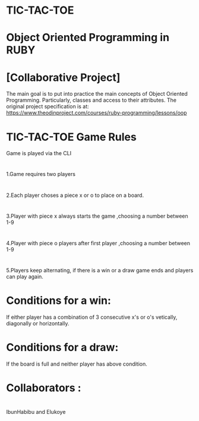 # TIC-TAC-TOE

# Object Oriented Programming in RUBY
# [Collaborative Project]
The main goal is to put into practice the main concepts of Object Oriented Programming. Particularly, classes and access to their attributes.
 The original project specification is at: https://www.theodinproject.com/courses/ruby-programming/lessons/oop

#  TIC-TAC-TOE Game Rules 
Game is played via the CLI
#
1.Game requires two players 
#
2.Each player choses a piece x or o to place on a board.
#
3.Player with piece x always starts the game ,choosing a number  between 1-9
#
4.Player with piece o players after first player ,choosing a number  between 1-9
#
5.Players keep alternating, if there is a win or a draw  game ends and players can play again.

# Conditions for a win:
 If either player has a combination of 3 consecutive x's or o's vetically, diagonally or horizontally.

# Conditions for  a draw:
 If the board is full and neither player has above condition.
#
# Collaborators : 
#
IbunHabibu and Elukoye
